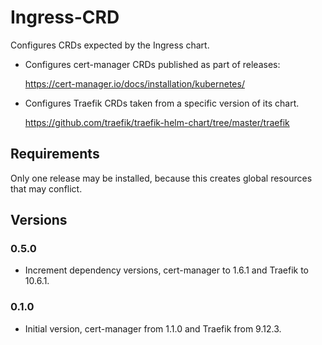 # Ingress-CRD

Configures CRDs expected by the Ingress chart.

- Configures cert-manager CRDs published as part of releases:

  <https://cert-manager.io/docs/installation/kubernetes/>
  
- Configures Traefik CRDs taken from a specific version of its chart.

  <https://github.com/traefik/traefik-helm-chart/tree/master/traefik>
  
## Requirements
  
Only one release may be installed, because this creates global resources that may conflict.

## Versions

### 0.5.0

- Increment dependency versions, cert-manager to 1.6.1 and Traefik to 10.6.1.

### 0.1.0

- Initial version, cert-manager from 1.1.0 and Traefik from 9.12.3.
